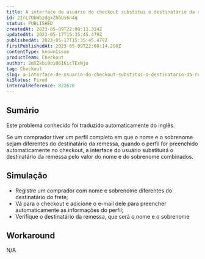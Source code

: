 ```yaml
---
title: A interface de usuário do checkout substitui o destinatário da remessa quando o nome é diferente dos dados do perfil
id: 2IrL7DbWbzdgxZh6Us6n4q
status: PUBLISHED
createdAt: 2023-05-09T22:08:13.314Z
updatedAt: 2023-05-17T15:35:45.479Z
publishedAt: 2023-05-17T15:35:45.479Z
firstPublishedAt: 2023-05-09T22:08:14.290Z
contentType: knownIssue
productTeam: Checkout
author: 2mXZkbi0oi061KicTExNjo
tag: Checkout
slug: a-interface-de-usuario-do-checkout-substitui-o-destinatario-da-remessa-quando-o-nome-e-diferente-dos-dados-do-perfil
kiStatus: Fixed
internalReference: 822670
---
```


## Sumário

<div class="alert alert-info">
  <p>Este problema conhecido foi traduzido automaticamente do inglês.</p>
</div>


Se um comprador tiver um perfil completo em que o nome e o sobrenome sejam diferentes do destinatário da remessa, quando o perfil for preenchido automaticamente no checkout, a interface do usuário substituirá o destinatário da remessa pelo valor do nome e do sobrenome combinados.

## Simulação



- Registre um comprador com nome e sobrenome diferentes do destinatário do frete;
- Vá para o checkout e adicione o e-mail dele para preencher automaticamente as informações do perfil;
- Verifique o destinatário da remessa, que será o nome e o sobrenome

## Workaround


N/A



